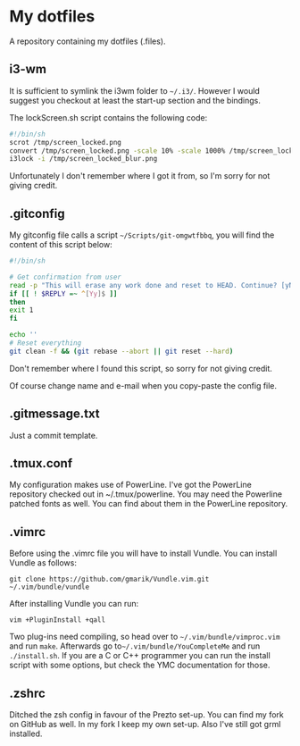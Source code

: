 <!---
  Updated: Sat 07 Jun 2014 21:26:51 CEST by bart@burgberg
-->
My dotfiles
===========
A repository containing my dotfiles (.files).

i3-wm
-----
It is sufficient to symlink the i3wm folder to `~/.i3/`. However I would suggest
you checkout at least the start-up section and the bindings.

The lockScreen.sh script contains the following code:

```Bash
#!/bin/sh
scrot /tmp/screen_locked.png
convert /tmp/screen_locked.png -scale 10% -scale 1000% /tmp/screen_locked_blur.png
i3lock -i /tmp/screen_locked_blur.png
```

Unfortunately I don't remember where I got it from, so I'm sorry for not giving
credit.

.gitconfig
----------
My gitconfig file calls a script `~/Scripts/git-omgwtfbbq`, you will find the
content of this script below:

```Bash
#!/bin/sh

# Get confirmation from user
read -p "This will erase any work done and reset to HEAD. Continue? [yN] " -n1
if [[ ! $REPLY =~ ^[Yy]$ ]]
then
exit 1
fi

echo ''
# Reset everything
git clean -f && (git rebase --abort || git reset --hard)
```

Don't remember where I found this script, so sorry for not giving credit.

Of course change name and e-mail when you copy-paste the config file.

.gitmessage.txt
---------------
Just a commit template.

.tmux.conf
----------
My configuration makes use of PowerLine. I've got the PowerLine repository
checked out in ~/.tmux/powerline.
You may need the Powerline patched fonts as well. You can find about them in the
PowerLine repository.

.vimrc
------
Before using the .vimrc file you will have to install Vundle. You can install
Vundle as follows:

`git clone https://github.com/gmarik/Vundle.vim.git ~/.vim/bundle/vundle`

After installing Vundle you can run:

`vim +PluginInstall +qall`

Two plug-ins need compiling, so head over to `~/.vim/bundle/vimproc.vim` and run
`make`. Afterwards go to`~/.vim/bundle/YouCompleteMe` and run `./install.sh`. If
you are a C or C++ programmer you can run the install script with some options,
but check the YMC documentation for those.

.zshrc
----------
Ditched the zsh config in favour of the Prezto set-up. You can find my fork on
GitHub as well. In my fork I keep my own set-up. Also I've still got grml
installed.

<!---  vim: set ft=markdown ts=2 sw=2 tw=80 foldmethod=syntax : -->
